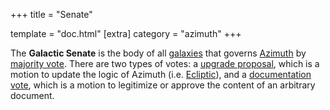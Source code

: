 +++
title = "Senate"

template = "doc.html"
[extra]
category = "azimuth"
+++

The **Galactic Senate** is the body of all [galaxies](../galaxy) that governs
[Azimuth](../azimuth) by [majority vote](../voting). There are two types of
votes: a [upgrade proposal](../upgrade), which is a motion to update the logic
of Azimuth (i.e. [Ecliptic](../ecliptic)), and a [documentation
vote](../docvote), which is a motion to legitimize or approve the content of an
arbitrary document.
